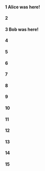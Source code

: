 #### 1 Alice was here!  
#### 2
#### 3 Bob was here!  
#### 4
#### 5
#### 6
#### 7
#### 8
#### 9
#### 10
#### 11
#### 12
#### 13
#### 14
#### 15